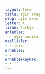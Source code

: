 ```yaml
---
layout: term
title: ağır araç
slug: agir-arac
letter: A
lisan: Türkçe
anlamlar:
- ► ağır vasıta
ozellikler:
- - isim
ornekler:
- - ''
orneklerkaynak:
- - ''
---
```

